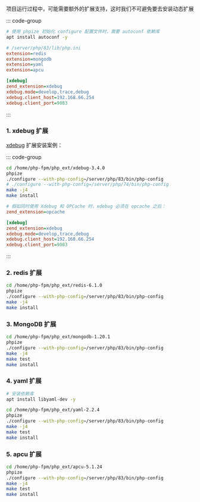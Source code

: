 项目运行过程中，可能需要额外的扩展支持，这时我们不可避免要去安装动态扩展

::: code-group

```bash [依赖库]
# 使用 phpize 初始化 configure 配置文件时，需要 autoconf 依赖库
apt install autoconf -y
```

```ini [配置文件添加动态扩展]
# /server/php/83/lib/php.ini
extension=redis
extension=mongodb
extension=yaml
extension=apcu

[xdebug]
zend_extension=xdebug
xdebug.mode=develop,trace,debug
xdebug.client_host=192.168.66.254
xdebug.client_port=9083
```

:::

### 1. xdebug 扩展

[xdebug](https://xdebug.org/download) 扩展安装案例：

::: code-group

```bash [编译]
cd /home/php-fpm/php_ext/xdebug-3.4.0
phpize
./configure --with-php-config=/server/php/83/bin/php-config
# ./configure --with-php-config=/server/php/74/bin/php-config
make -j4
make install
```

```ini [配置]
# 假如同时使用 Xdebug 和 OPCache 时，xdebug 必须在 opcache 之后：
zend_extension=opcache

[xdebug]
zend_extension=xdebug
xdebug.mode=develop,trace,debug
xdebug.client_host=192.168.66.254
xdebug.client_port=9083
```

:::

### 2. redis 扩展

```bash
cd /home/php-fpm/php_ext/redis-6.1.0
phpize
./configure --with-php-config=/server/php/83/bin/php-config
make -j4
make install
```

### 3. MongoDB 扩展

```bash [安装]
cd /home/php-fpm/php_ext/mongodb-1.20.1
phpize
./configure --with-php-config=/server/php/83/bin/php-config
make -j4
make test
make install
```

### 4. yaml 扩展

```bash [安装]
# 安装依赖库
apt install libyaml-dev -y

cd /home/php-fpm/php_ext/yaml-2.2.4
phpize
./configure --with-php-config=/server/php/83/bin/php-config
make -j4
make test
make install
```

### 5. apcu 扩展

```bash [安装]
cd /home/php-fpm/php_ext/apcu-5.1.24
phpize
./configure --with-php-config=/server/php/83/bin/php-config
make -j4
make test
make install
```
